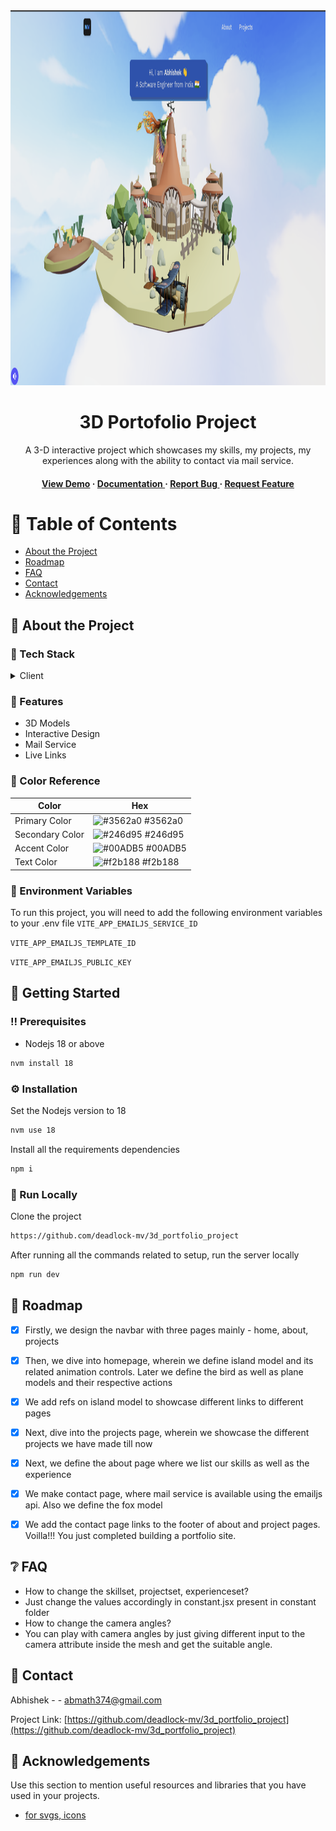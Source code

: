 <div align='center'>

<img src=https://github.com/deadlock-mv/3d_portfolio_project/blob/master/public/Site_demo.png alt="logo" width=800 height=600 />

<h1>3D Portofolio Project</h1>
<p>A 3-D interactive project which showcases my skills, my projects, my experiences along with the ability to contact via mail service.</p>

<h4> <a href=https://mvlander.netlify.app/>View Demo</a> <span> · </span> <a href="https://github.com/deadlock-mv/3d_project_portofolio/blob/master/README.md"> Documentation </a> <span> · </span> <a href="https://github.com/deadlock-mv/3d_project_portofolio/issues"> Report Bug </a> <span> · </span> <a href="https://github.com/deadlock-mv/3d_project_portofolio/issues"> Request Feature </a> </h4>


</div>

# :notebook_with_decorative_cover: Table of Contents

- [About the Project](#star2-about-the-project)
- [Roadmap](#compass-roadmap)
- [FAQ](#grey_question-faq)
- [Contact](#handshake-contact)
- [Acknowledgements](#gem-acknowledgements)


## :star2: About the Project
### :space_invader: Tech Stack
<details> <summary>Client</summary> <ul>
<li><a href="">Nodejs</a></li>
<li><a href="">Reactjs</a></li>
<li><a href="">Threejs</a></li>
</ul> </details>

### :dart: Features
- 3D Models
- Interactive Design
- Mail Service
- Live Links


### :art: Color Reference
| Color | Hex |
| --------------- | ---------------------------------------------------------------- |
| Primary Color | ![#3562a0](https://via.placeholder.com/10/3562a0?text=+) #3562a0 |
| Secondary Color | ![#246d95](https://via.placeholder.com/10/246d95?text=+) #246d95 |
| Accent Color | ![#00ADB5](https://via.placeholder.com/10/00ADB5?text=+) #00ADB5 |
| Text Color | ![#f2b188](https://via.placeholder.com/10/f2b188?text=+) #f2b188 |

### :key: Environment Variables
To run this project, you will need to add the following environment variables to your .env file
`VITE_APP_EMAILJS_SERVICE_ID`

`VITE_APP_EMAILJS_TEMPLATE_ID`

`VITE_APP_EMAILJS_PUBLIC_KEY`



## :toolbox: Getting Started

### :bangbang: Prerequisites

- Nodejs 18 or above
```bash
nvm install 18
```


### :gear: Installation

Set the Nodejs version to 18
```bash
nvm use 18
```
Install all the requirements dependencies
```bash
npm i
```


### :running: Run Locally

Clone the project

```bash
https://github.com/deadlock-mv/3d_portfolio_project
```
After running all the commands related to setup, run the server locally
```bash
npm run dev
```


## :compass: Roadmap

* [x] Firstly, we design the navbar with three pages mainly - home, about, projects
* [x] Then, we dive into homepage, wherein we define island model and its related animation controls. Later we define the bird as well as plane models and their respective actions
* [x] We add refs on island model to showcase different links to different pages
* [x] Next, dive into the projects page, wherein we showcase the different projects we have made till now
* [x] Next, we define the about page where we list our skills as well as the experience
* [x] We make contact page, where mail service is available using the emailjs api. Also we define the fox model
* [x] We add the contact page links to the footer of about and project pages. Voilla!!! You just completed building a portfolio site.


## :grey_question: FAQ

- How to change the skillset, projectset, experienceset?
- Just change the values accordingly in constant.jsx present in constant folder
- How to change the camera angles?
- You can play with camera angles by just giving different input to the camera attribute inside the mesh and get the suitable angle.


## :handshake: Contact

Abhishek - - abmath374@gmail.com

Project Link: [https://github.com/deadlock-mv/3d_portfolio_project](https://github.com/deadlock-mv/3d_portfolio_project)

## :gem: Acknowledgements

Use this section to mention useful resources and libraries that you have used in your projects.

- [for svgs, icons ](https://uxwing.com/data-management-icon/)
